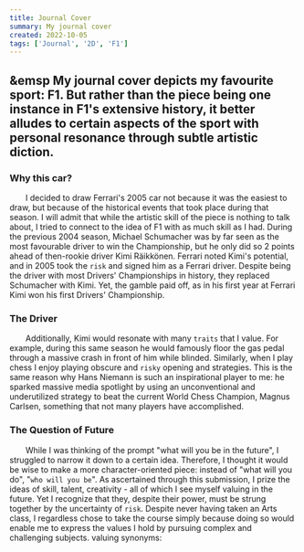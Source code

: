 ```yaml
---
title: Journal Cover
summary: My journal cover
created: 2022-10-05
tags: ['Journal', '2D', 'F1']
---
```



## &emsp My journal cover depicts my favourite sport: F1. But rather than the piece being one instance in F1's extensive history, it better alludes to certain aspects of the sport with personal resonance through subtle artistic diction.


### Why this car?

  I decided to draw Ferrari's 2005 car not because it was the easiest to draw, but because of the historical events that took place during that season. I will admit that while the artistic skill of the piece is nothing to talk about, I tried to connect to the idea of F1 with as much skill as I had. During the previous 2004 season, Michael Schumacher was by far seen as the most favourable driver to win the Championship, but he only did so 2 points ahead of then-rookie driver Kimi Räikkönen. Ferrari noted Kimi's potential, and in 2005 took the `risk` and signed him as a Ferrari driver. Despite being the driver with most Drivers' Championships in history, they replaced Schumacher with Kimi. Yet, the gamble paid off, as in his first year at Ferrari Kimi won his first Drivers' Championship. 

### The Driver  

  Additionally, Kimi would resonate with many `traits` that I value. For example, during this same season he would famously floor the gas pedal through a massive crash in front of him while blinded. Similarly, when I play chess I enjoy playing obscure and `risky` opening and strategies. This is the same reason why Hans Niemann is such an inspirational player to me: he sparked massive media spotlight by using an unconventional and underutilized strategy to beat the current World Chess Champion, Magnus Carlsen, something that not many players have accomplished.

### The Question of Future

  While I was thinking of the prompt "what will you be in the future", I struggled to narrow it down to a certain idea. Therefore, I thought it would be wise to make a more character-oriented piece: instead of "what will you do", "`who will you be`". As ascertained through this submission, I prize the ideas of skill, talent, creativity - all of which I see myself valuing in the future. Yet I recognize that they, despite their power, must be strung together by the uncertainty of `risk`. Despite never having taken an Arts class, I regardless chose to take the course simply because doing so would enable me to express the values I hold by pursuing complex and challenging subjects. 
valuing synonyms: 